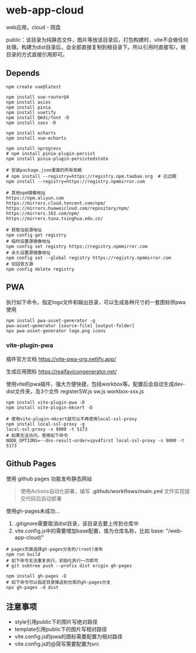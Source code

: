 # web-app-cloud

web应用，cloud - 网盘

public：该目录为纯静态文件，图片等放该目录后，打包构建时，vite不会做任何处理。构建为dist目录后，会全部直接复制到根目录下。所以引用时直接写/，根目录的方式直接引用即可。

## Depends

```shell
npm create vue@latest

npm install vue-router@4
npm install axios
npm install pinia
npm install vuetify
npm install @mdi/font -D
npm install sass -D

npm install echarts
npm install vue-echarts

npm install nprogress
# npm install pinia-plugin-persist
npm install pinia-plugin-persistedstate
```

```shell
# 安装package.json里面的所有依赖
# npm install --registry=https://registry.npm.taobao.org  # 已过期
npm install --registry=https://registry.npmmirror.com

# 其他npm镜像地址
https://npm.aliyun.com
https://mirrors.cloud.tencent.com/npm/
https://mirrors.huaweicloud.com/repository/npm/
https://mirrors.163.com/npm/
https://mirrors.tuna.tsinghua.edu.cn/

# 获取当前源地址
npm config get registry
# 临时设置源镜像地址
npm config set registry https://registry.npmmirror.com
# 永久设置源镜像地址
npm config set --global registry https://registry.npmmirror.com
# 切回官方源
npm config delete registry
```

## PWA

执行如下命令，指定logo文件和输出目录，可以生成各种尺寸的一套图标供pwa使用

```shell
npm install pwa-asset-generator -g
pwa-asset-generator [source-file] [output-folder]
npx pwa-asset-generator logo.png icons
```

### vite-plugin-pwa

插件官方文档 <https://vite-pwa-org.netlify.app/>

生成应用图标 <https://realfavicongenerator.net/>

使用vite的pwa插件，强大方便快捷，包括workbox等。配置后会自动生成dev-dist文件夹，及3个文件 registerSW.js sw.js workbox-xxx.js

```shell
npm install vite-plugin-pwa -D
npm install vite-plugin-mkcert -D

# 使用vite-plugin-mkcert就可以不再使用local-ssl-proxy
npm install local-ssl-proxy -g
local-ssl-proxy -s 9000 -t 5173
# 如果无法访问，使用如下命令
NODE_OPTIONS=--dns-result-order=ipv4first local-ssl-proxy -s 9000 -t 5173
```

## Github Pages

使用 github pages 功能发布静态网站

> 使用Actions自动化部署，编写 **.github/workflows/main.yml** 文件实现提交代码后自动部署

使用gh-pages未成功...

1. .gitignore需要取消dist目录，该目录去要上传到仓库中
2. vite.config.js中的需要增加base配置，值为仓库名称，比如 base: "/web-app-cloud/"

```shell
# pages页面选择gh-pages分支的/(root)发布
npm run build
# 如下命令无法重复执行，初始化执行一次即可
# git subtree push --prefix dist origin gh-pages

npm install gh-pages -D
# 如下命令可以指定目录推送到仓库的gh-pages分支
npx gh-pages -d dist
```

## 注意事项

- style引用public下的图片写绝对路径
- template引用public下的图片写相对路径
- vite.config.js的pwa的图标需要配置为相对路径
- vite.config.js的@简写需要配置为src

